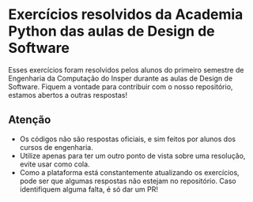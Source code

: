 # Exercícios resolvidos da Academia Python das aulas de Design de Software

Esses exercícios foram resolvidos pelos alunos do primeiro semestre de Engenharia da Computação do Insper durante as aulas de Design de Software.
Fiquem a vontade para contribuir com o nosso repositório, estamos abertos a outras respostas!

## Atenção
* Os códigos não são respostas oficiais, e sim feitos por alunos dos cursos de engenharia.
* Utilize apenas para ter um outro ponto de vista sobre uma resolução, evite usar como cola.
* Como a plataforma está constantemente atualizando os exercícios, pode ser que algumas respostas não estejam no repositório. Caso identifiquem alguma falta, é só dar um PR!
